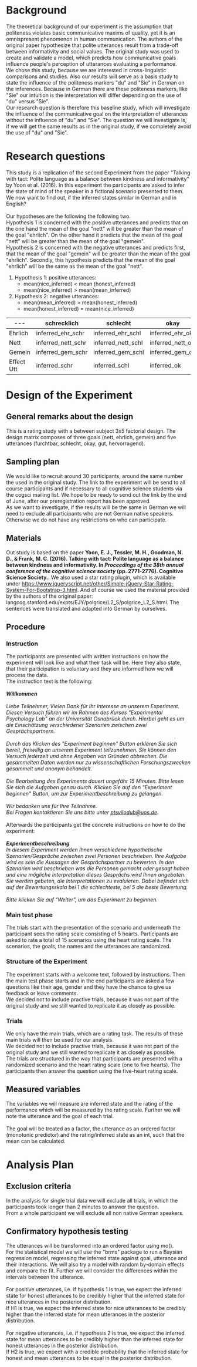 # Background

The theoretical background of our experiment is the assumption that politeness violates basic communicative maxims of quality, yet it is an omnispresent phenomenon in human communication. The authors of the original paper hypothesize that polite utterances result from a trade-off between informativity and social values. The original study was used to create and validate a model, which predicts how communicative goals influence people's perception of utterances evaluating a performance.
<br>
We chose this study, because we are interested in cross-linguistic comparisons and studies. Also our results will serve as a basis study to state the influence of the politeness markers "du" and "Sie" in German on the inferences. Because in German there are these politeness markers, like "Sie" our intuition is the interpretation will differ depending on the use of "du" versus "Sie".
<br>
Our research question is therefore this baseline study, which will investigate the influence of the communicative goal on the interpretation of utterances without the influence of "du" and "Sie". The question we will investigate is, if we will get the same results as in the original study, if we completely avoid the use of "du" and "Sie".

# Research questions

This study is a replication of the second Experiment from the paper "Talking with tact: Polite language as a balance between kindness and informativity" by Yoon et al. (2016). In this experiment the participants are asked to infer the state of mind of the speaker in a fictional scenario presented to them. We now want to find out, if the inferred states similar in German and in English?
<br>
<br>
Our hypotheses are the following the following two.
<br>
Hypothesis 1 is concerned with the positive utterances and predicts that on the one hand the mean of the goal "nett" will be greater than the mean of the goal "ehrlich". On the other hand it predicts that the mean of the goal "nett" will be greater than the mean of the goal "gemein".
<br>
Hypothesis 2 is concerned with the negative utterances and predicts first, that the mean of the goal "gemein" will be greater than the mean of the goal "ehrlich". Secondly, this hypothesis predicts that the mean of the goal "ehrlich" will be the same as the mean of the goal "nett".
<br>
1. Hypothesis 1: positive utterances:
    - mean(nice_inferred) < mean (honest_inferred)
    - mean(nice_inferred) > mean(mean_inferred)
2. Hypothesis 2: negative utterances:
    - mean(mean_inferred) > mean(honest_inferred)
    - mean(honest_inferred) = mean(nice_inferred)

---|schrecklich|schlecht|okay|gut|hervorragend|Effect Goal
---|----------|------|------|---|-----|---
Ehrlich|inferred_ehr_schr|inferred_ehr_schl|inferred_ehr_ok|inferred_ehr_gut|inferred_ehr_herv|inferred_ehr
Nett|inferred_nett_schr|inferred_nett_schl|inferred_nett_ok|inferred_nett_gut|inferred_nett_herv|inferred_nett
Gemein|inferred_gem_schr|inferred_gem_schl|inferred_gem_ok|inferred_gem_gut|inferred_gem_herv|inferred_gem
Effect Utt|inferred_schr|inferred_schl|inferred_ok|inferred_gut|inferred_herv

# Design of the Experiment

## General remarks about the design
This is a rating study with a between subject 3x5 factorial design. The design matrix composes of three goals (nett, ehrlich, gemein) and five utterances (furchtbar, schlecht, okay, gut, hervorragend).

## Sampling plan

We would like to recruit around 30 participants, around the same number the used in the original study. The link to the experiment will be send to all course participants and if necessary to all cognitive science students via the cogsci mailing list. We hope to be ready to send out the link by the end of June, after our preregistration report has been approved.
<br>
As we want to investigate, if the results will be the same in German we will need to exclude all participants who are not German native speakers. Otherwise we do not have any restrictions on who can participate.

## Materials

Out study is based on the paper **Yoon, E. J., Tessler, M. H., Goodman, N. D., & Frank, M. C. (2016). Talking with tact: Polite language as a balance between kindness and informativity. In _Proceedings of the 38th annual conference of the cognitive science society_ (pp. 2771-2776). Cognitive Science Society.**. We also used a star rating plugin, which is available under https://www.jqueryscript.net/other/Simple-jQuery-Star-Rating-System-For-Bootstrap-3.html. And of course we used the material provided by the authors of the original paper: langcog.stanford.edu/expts/EJY/polgrice/L2_S/polgrice_L2_S.html. The sentences were translated and adapted into German by ourselves.

## Procedure

### Instruction
The participants are presented with written instructions on how the experiment will look like and what their task will be. Here they also state, that their participation is voluntary and they are informed how we will process the data.
<br>
The instruction text is the following:
<br>
<br>
_**Willkommen**
<br>
<br>
Liebe Teilnehmer,
Vielen Dank für Ihr Interesse an unserem Experiment. Diesen Versuch führen wir im Rahmen des Kurses "Experimental Psychology Lab" an der Universität Osnabrück durch. Hierbei geht es um die Einschätzung verschiedener Szenarien zwischen zwei Gesprächspartnern.
<br>
<br>
Durch das Klicken des "Experiment beginnen" Button erklären Sie sich bereit, freiwillig an unserem Experiment teilzunehmen. Sie können den Versuch jederzeit und ohne Angaben von Gründen abbrechen. Die gesammelten Daten werden nur zu wissenschaftlichen Forschungszwecken gesammelt und anonym behandelt.
<br>
<br>
Die Bearbeitung des Experiments dauert ungefähr 15 Minuten. Bitte lesen Sie sich die Aufgaben genau durch. Klicken Sie auf den "Experiment beginnen" Button, um zur Experimentbeschreibung zu gelangen.
<br>
<br>
Wir bedanken uns für Ihre Teilnahme.
<br>
Bei Fragen kontaktieren Sie uns bitte unter ptsvilodub@uos.de._
<br>
<br>
Afterwards the participants get the concrete instructions on how to do the experiment:
<br>
<br>
_**Experimentbeschreibung**
<br>
In diesem Experiment werden Ihnen verschiedene hypothetische Szenarien/Gespräche zwischen zwei Personen beschrieben. Ihre Aufgabe wird es sein die Aussagen der Gesprächspartner zu bewerten. In den Szenarien wird beschrieben was die Personen gemacht oder gesagt haben und eine mögliche Interpretation dieses Gesprächs wird Ihnen angeboten. Sie werden gebeten, die Interpretationen zu evaluieren. Dabei befindet sich auf der Bewertungsskala bei 1 die schlechteste, bei 5 die beste Bewertung. 
<br>
<br>
Bitte klicken Sie auf "Weiter", um das Experiment zu beginnen._

### Main test phase

The trials start with the presentation of the scenario and underneath the participant sees the rating scale consisting of 5 hearts. Participants are asked to rate a total of 15 scenarios using the heart rating scale. The scenarios, the goals, the names and the utterances are randomized.

### Structure of the Experiment
The experiment starts with a welcome text, followed by instructions. Then the main test phase starts and in the end participants are asked a few questions like their age, gender and they have the chance to give us feedback or leave comments.
<br>
We decided not to include practive trials, because it was not part of the original study and we still wanted to replicate it as closely as possible.

### Trials
We only have the main trials, which are a rating task. The results of these main trials will then be used for our analysis.
<br>
We decided not to include practive trials, because it was not part of the original study and we still wanted to replicate it as closely as possible.
<br>
The trials are structured in the way that participants are presented with a randomized scenario and the heart rating scale (one to five hearts). The participants then answer the question using the five-heart rating scale.

## Measured variables

The variables we will measure are inferred state and the rating of the performance which will be measured by the rating scale. Further we will note the utterance and the goal of each trial.
<br>
<br>
The goal will be treated as a factor, the utterance as an ordered factor (monotonic predictor) and the rating/inferred state as an int, such that the mean can be calculated.

# Analysis Plan

## Exclusion criteria

In the analysis for single trial data we will exclude all trials, in which the participants took longer than 2 minutes to answer the question. 
<br>
From a whole participant we will exclude all non native German speakers.

## Confirmatory hypothesis testing

The utterances will be transformed into an ordered factor using mo().
<br>
For the statistical model we will use the "brms" package to run a Baysian regression model, regressing the inferred state against goal, utterance and their interactions. We will also try  a model with random by-domain effects and compare the fit. Further we will consider the differences within the intervals between the utterance.
<br>
<br>
For positive utterances, i.e. if hypothesis 1 is true, we expect the inferred state for honest utterances to be credibly higher that the inferred state for nice utterances in the posterior distribution. 
<br>
If H1 is true, we expect the inferred state for nice utterances to be credibly higher than the inferred state for mean utterances in the posterior distribution.
<br>
<br>
For negative utterances, i.e. if hypothesis 2 is true, we expect the inferred state for mean utterances to be credibly higher than the inferred state for honest utterances in the posterior distribution.
<br>
If H2 is true, we expect with a credible probability that the inferred state for honest and mean utterances to be equal in the posterior distribution.
